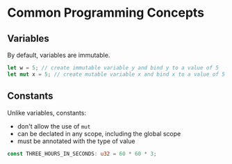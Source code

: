 # Common Programming Concepts

## Variables

By default, variables are immutable.

```rust
let w = 5; // create immutable variable y and bind y to a value of 5
let mut x = 5; // create mutable variable x and bind x to a value of 5
```

## Constants

Unlike variables, constants:

- don't allow the use of `mut`
- can be declated in any scope, including the global scope
- must be annotated with the type of value

```rust
const THREE_HOURS_IN_SECONDS: u32 = 60 * 60 * 3;
```
